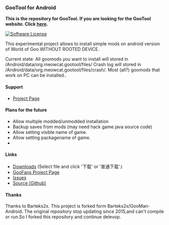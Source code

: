 ### GooTool for Android
**This is the repository for GooTool. If you are looking for the GooTool website. Click [here](https://github.com/MeowCat-Studio/GooTool/tree/gh-pages).**

[![Software License](https://img.shields.io/badge/license-GPL%203.0-brightgreen.svg)](https://github.com/MeowCat-Studio/GooTool/blob/master/LICENSE)

This experimental project allows to install simple mods on android version of World of Goo WITHOUT ROOTED DEVICE.

Current state: 
All goomods you want to install will stored in <storage>/Android/data/org.meowcat.gootool/files/
Crash log will stored in <storage>/Android/data/org.meowcat.gootool/files/crash/.
Most (all?) goomods that work on PC can be installed..

#### Support
- [Project Page](http://gootool.meowcat.org/)

#### Plans for the future
- Allow multiple modded/unmodded installation
- Backup saves from mods (may need hack game java source code)
- Allow setting visible name of game.
- Allow setting packagename of game.
- 

#### Links
- [Downloads](http://cdn.meowcat.org/download?p=/meowcat/app/gootool/) (Select file and click '下载' or '普通下载'.)
- [GooFans Project Page](http://goofans.com/download/utility/world-of-goo-mod-manager)
- [Issues](https://github.com/MeowCat-Studio/GooTool/issues)
- [Source (Github)](https://github.com/MeowCat-Studio/GooTool)

#### Thanks
Thanks to Barteks2x.
This project is forked form Barteks2x/GooMan-Android.
The original repository stop updating since 2015,and can't compile or run.So I forked this repository and continue delevop.